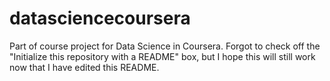 datasciencecoursera
===================

Part of course project for Data Science in Coursera. Forgot to check off the "Initialize this repository with a README" box,
but I hope this will still work now that I have edited this README.
